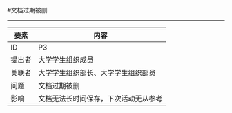 #文档过期被删

---

| 要素 | 内容 |
| --- | --- |
| ID | P3|
| 提出者 | 大学学生组织成员 |
| 关联者 | 大学学生组织部长、大学学生组织部员 |
| 问题 |文档过期被删|
| 影响 | 文档无法长时间保存，下次活动无从参考 |








